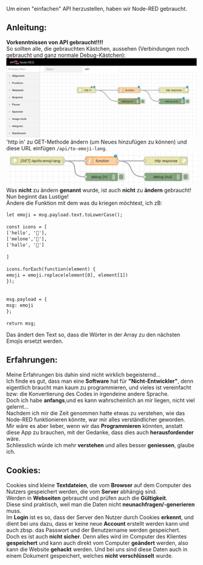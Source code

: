 Um einen "einfachen" API herzustellen, haben wir Node-RED gebraucht.

Anleitung:
---
 **Vorkenntnissen von API gebraucht!!!!**  
So sollten alle, die gebrauchten Kästchen, aussehen (Verbindungen noch gebraucht und ganz normale Debug-Kästchen):
![img.png](img.png)
'http in' zu GET-Methode ändern (um Neues hinzufügen zu können) und diese URL einfügen `/api/to-emoji-lang`.
![img_1.png](img_1.png)
Was **nicht** zu ändern **genannt** wurde, ist auch **nicht** zu **ändern** gebraucht!
Nun beginnt das Lustige!  
Ändere die Funktion mit dem was du kriegen möchtest, ich zB:
  
```
let emoji = msg.payload.text.toLowerCase();

const icons = [
['hello', '👋'],
['melone','🍈'],
['hallo', '👋']

]

icons.forEach(function(element) {
emoji = emoji.replace(element[0], element[1])    
});


msg.payload = {
msg: emoji
};

return msg;
```
Das ändert den Text so, dass die Wörter in der Array zu den nächsten Emojis ersetzt werden.

Erfahrungen:
---
Meine Erfahrungen bis dahin sind nicht wirklich begeisternd...  
Ich finde es gut, dass man eine **Software** hat für **"Nicht-Entwickler"**, denn eigentlich braucht man kaum zu programmieren, und vieles ist vereinfacht bzw: die Konvertierung des Codes in irgendeine andere Sprache.  
Doch ich habe **anfangs**,und es kann wahrscheinlich an mir liegen, nicht viel gelernt...  
Nachdem ich mir die Zeit genommen hatte etwas zu verstehen, wie das Node-RED funktionieren könnte, war mir alles verständlicher geworden.  
Mir wäre es aber lieber, wenn wir das **Programmieren** könnten, anstatt diese App zu brauchen, mit der Gedanke, dass dies auch **herausfordender** wäre.  
Schliesslich würde ich mehr **verstehen** und alles besser **geniessen**, glaube ich.


Cookies:
---
Cookies sind kleine **Textdateien**, die vom **Browser** auf dem Computer des Nutzers gespeichert werden, die vom **Server** abhängig sind.   
Werden in **Webseiten** gebraucht und prüfen auch die **Gültigkeit**.  
Diese sind praktisch, weil man die Daten nicht **neunachfragen/-generieren** muss.  
Im **Login** ist es so, dass der Server den Nutzer durch Cookies **erkennt**, und dient bei uns dazu, dass er keine neue **Account** erstellt werden kann und auch zbsp. das Passwort und der Benutzername werden gespeichert.  
Doch es ist auch **nicht sicher**. Denn alles wird im Computer des Klientes **gespeichert** und kann auch direkt vom Computer **geändert** werden, also kann die Website **gehackt** werden.
Und bei uns sind diese Daten auch in einem Dokument gespeichert, welches **nicht verschlüsselt** wurde.

